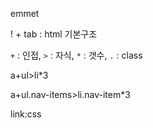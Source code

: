 emmet

! + tab : html 기본구조

`+` : 인접, `>` : 자식, `*` : 갯수, `.` : class

a+ul>li*3 

a+ul.nav-items>li.nav-item*3

link:css